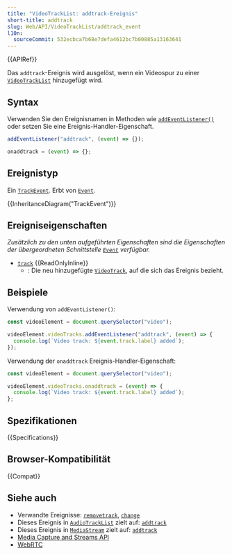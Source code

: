```yaml
---
title: "VideoTrackList: addtrack-Ereignis"
short-title: addtrack
slug: Web/API/VideoTrackList/addtrack_event
l10n:
  sourceCommit: 532ecbca7b68e7defa4612bc7b00885a13163641
---
```


{{APIRef}}

Das `addtrack`-Ereignis wird ausgelöst, wenn ein Videospur zu einer [`VideoTrackList`](/de/docs/Web/API/VideoTrackList) hinzugefügt wird.

## Syntax

Verwenden Sie den Ereignisnamen in Methoden wie [`addEventListener()`](/de/docs/Web/API/EventTarget/addEventListener) oder setzen Sie eine Ereignis-Handler-Eigenschaft.

```js
addEventListener("addtrack", (event) => {});

onaddtrack = (event) => {};
```

## Ereignistyp

Ein [`TrackEvent`](/de/docs/Web/API/TrackEvent). Erbt von [`Event`](/de/docs/Web/API/Event).

{{InheritanceDiagram("TrackEvent")}}

## Ereigniseigenschaften

_Zusätzlich zu den unten aufgeführten Eigenschaften sind die Eigenschaften der übergeordneten Schnittstelle [`Event`](/de/docs/Web/API/Event) verfügbar._

- [`track`](/de/docs/Web/API/TrackEvent/track) {{ReadOnlyInline}}
  - : Die neu hinzugefügte [`VideoTrack`](/de/docs/Web/API/VideoTrack), auf die sich das Ereignis bezieht.

## Beispiele

Verwendung von `addEventListener()`:

```js
const videoElement = document.querySelector("video");

videoElement.videoTracks.addEventListener("addtrack", (event) => {
  console.log(`Video track: ${event.track.label} added`);
});
```

Verwendung der `onaddtrack` Ereignis-Handler-Eigenschaft:

```js
const videoElement = document.querySelector("video");

videoElement.videoTracks.onaddtrack = (event) => {
  console.log(`Video track: ${event.track.label} added`);
};
```

## Spezifikationen

{{Specifications}}

## Browser-Kompatibilität

{{Compat}}

## Siehe auch

- Verwandte Ereignisse: [`removetrack`](/de/docs/Web/API/VideoTrackList/removetrack_event), [`change`](/de/docs/Web/API/VideoTrackList/change_event)
- Dieses Ereignis in [`AudioTrackList`](/de/docs/Web/API/AudioTrackList) zielt auf: [`addtrack`](/de/docs/Web/API/AudioTrackList/addtrack_event)
- Dieses Ereignis in [`MediaStream`](/de/docs/Web/API/MediaStream) zielt auf: [`addtrack`](/de/docs/Web/API/MediaStream/addtrack_event)
- [Media Capture and Streams API](/de/docs/Web/API/Media_Capture_and_Streams_API)
- [WebRTC](/de/docs/Web/API/WebRTC_API)
